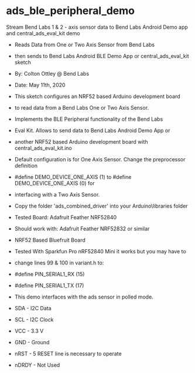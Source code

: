 # ads_ble_peripheral_demo
 Stream Bend Labs 1 & 2 - axis sensor data to Bend Labs Android Demo app and central_ads_eval_kit demo
 
 *  Reads Data from One or Two Axis Sensor from Bend Labs
 *  then sends to Bend Labs Android BLE Demo App or central_ads_eval_kit sketch 
 *  By: Colton Ottley @ Bend Labs
 *  Date: May 11th, 2020
 
 *  This sketch configures an NRF52 based Arduino development board
 *  to read data from a Bend Labs One or Two Axis Sensor.
 *  Implements the BLE Peripheral functionality of the Bend Labs
 *  Eval Kit. Allows to send data to Bend Labs Android Demo App or
 *  another NRF52 based Arduino development board with central_ads_eval_kit.ino 
   
 *  Default configuration is for One Axis Sensor. Change the preprocessor definition
 *  #define DEMO_DEVICE_ONE_AXIS    (1) to #define DEMO_DEVICE_ONE_AXIS    (0) for 
 *  interfacing with a Two Axis Sensor. 
   
 *  Copy the folder 'ads_combined_driver' into your Arduino\libraries folder
   
 *  Tested Board: Adafruit Feather NRF52840
 *  Should work with: Adafruit Feather NRF52832 or similar 
 *  NRF52 Based Bluefruit Board
   
 *  Tested With Sparkfun Pro nRF52840 Mini it works but you may have to 
 *  change lines 99 & 100 in variant.h to:
 *  #define PIN_SERIAL1_RX       (15)
 *  #define PIN_SERIAL1_TX       (17)
   
 *  This demo interfaces with the ads sensor in polled mode.
 *  SDA   - I2C Data
 *  SCL   - I2C Clock
 *  VCC   - 3.3 V
 *  GND   - Ground
 *  nRST  - 5 RESET line is necessary to operate
 *  nDRDY - Not Used
